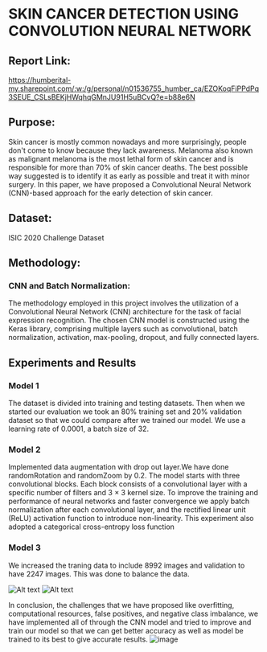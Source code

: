 # SKIN CANCER DETECTION USING CONVOLUTION NEURAL NETWORK

## Report Link: 
https://humberital-my.sharepoint.com/:w:/g/personal/n01536755_humber_ca/EZOKoqFiPPdPq3SEUE_CSLsBEKjHWqhqGMnJU91H5uBCvQ?e=b88e6N

## Purpose:
Skin cancer is mostly common nowadays and more surprisingly, people don't come to know because they lack awareness. Melanoma also known as malignant melanoma is the most lethal form of skin cancer and is responsible for more than 70% of skin cancer deaths. The best possible way suggested is to identify it as early as possible and treat it with minor surgery. In this paper, we have proposed a Convolutional Neural Network (CNN)-based approach for the early detection of skin cancer. 

## Dataset: 
ISIC 2020 Challenge Dataset

## Methodology:

### CNN and Batch Normalization:
The methodology employed in this project involves the utilization of a Convolutional Neural Network (CNN) architecture for the task of facial expression recognition. The chosen CNN model is constructed using the Keras library, comprising multiple layers such as convolutional, batch normalization, activation, max-pooling, dropout, and fully connected layers.


## Experiments and Results
### Model 1
The dataset is divided into training and testing datasets. Then when we started our evaluation we took an 80% training set and 20% validation dataset so that we could compare after we trained our model. We use a learning rate of 0.0001, a batch size of 32. 

### Model 2
Implemented data augmentation with drop out layer.We have done randomRotation and randomZoom by 0.2. The model starts with three convolutional blocks. Each block consists of a convolutional layer with a specific number of filters and 3 × 3 kernel size. To improve the training and performance of neural networks and faster convergence we apply batch normalization after each convolutional layer, and the rectified linear unit (ReLU) activation function to introduce non-linearity. This experiment also adopted a categorical cross-entropy loss function

### Model 3
We increased the traning data to include 8992 images and validation to have 2247 images. This was done to balance the data.

![Alt text]([/main/Model%203.png](/Model%203.png)?raw=true "model 3")
![Alt text](/../main//Model%203.png?raw=true "Optional Title")

In conclusion, the challenges that we have proposed like overfitting, computational resources, false positives, and negative class imbalance, we have implemented all of through the CNN model and tried to improve and train our model so that we can get better accuracy as well as model be trained to its best to give accurate results. 
![image](https://github.com/siddhesh-its/SkinCancerDetectionUsingCNN/assets/113104423/e7dd3fe6-43d7-4c26-9786-3f61dea1ed4a)



